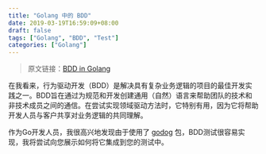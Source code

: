 ```yaml
---
title: "Golang 中的 BDD"
date: 2019-03-19T16:59:09+08:00
draft: false
tags: ["Golang", "BDD", "Test"]
categories: ["Golang"]
---
```


> 原文链接：[BDD in Golang](https://alicegg.tech/2019/03/09/gobdd.html)

在我看来，行为驱动开发（BDD）是解决具有复杂业务逻辑的项目的最佳开发实践之一。BDD旨在通过为规范和开发创建通用（自然）语言来帮助团队的技术和非技术成员之间的通信。在尝试实现领域驱动方法时，它特别有用，因为它将帮助开发人员与客户共享对业务逻辑的共同理解。

作为Go开发人员，我很高兴地发现由于使用了 [godog](https://github.com/DATA-DOG/godog) 包，BDD测试很容易实现，我将尝试向您展示如何将它集成到您​​的测试中。